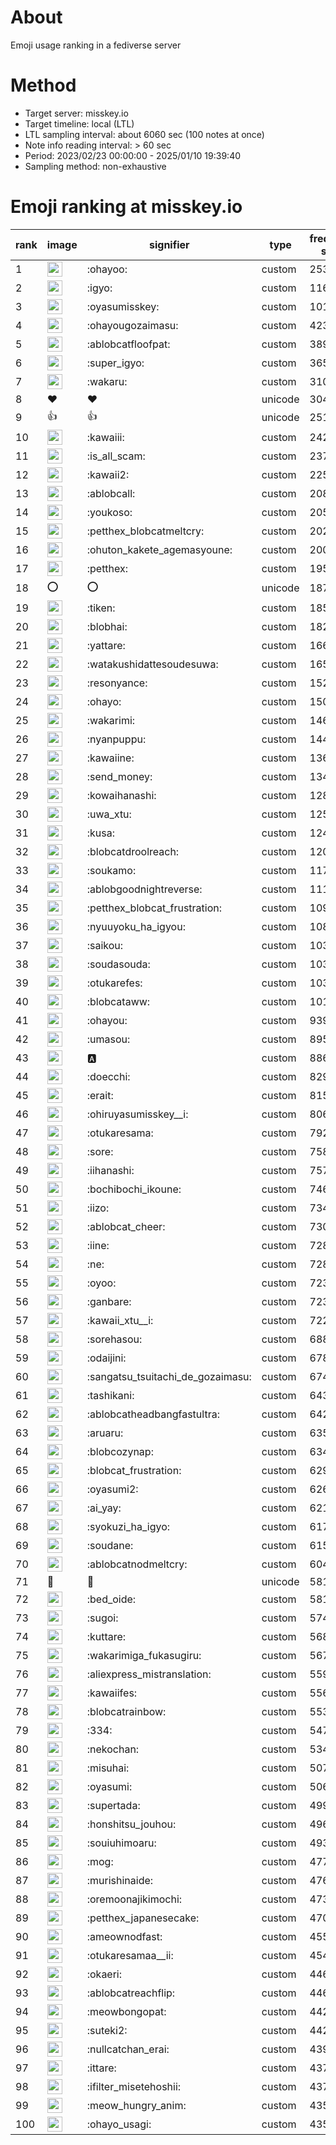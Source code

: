 # About
Emoji usage ranking in a fediverse server

# Method
- Target server: misskey.io
- Target timeline: local (LTL)
- LTL sampling interval: about 6060 sec (100 notes at once)
- Note info reading interval: > 60 sec
- Period: 2023/02/23 00:00:00 - 2025/01/10 19:39:40 
- Sampling method: non-exhaustive

# Emoji ranking at misskey.io

|rank|image|signifier|type|frequency score|
|----|----|----|----|----|
|1|<img height="24" src="https://misskey.io/emoji/ohayoo.webp">|:ohayoo:|custom|253783|
|2|<img height="24" src="https://misskey.io/emoji/igyo.webp">|:igyo:|custom|116569|
|3|<img height="24" src="https://misskey.io/emoji/oyasumisskey.webp">|:oyasumisskey:|custom|101950|
|4|<img height="24" src="https://misskey.io/emoji/ohayougozaimasu.webp">|:ohayougozaimasu:|custom|42391|
|5|<img height="24" src="https://misskey.io/emoji/ablobcatfloofpat.webp">|:ablobcatfloofpat:|custom|38982|
|6|<img height="24" src="https://misskey.io/emoji/super_igyo.webp">|:super_igyo:|custom|36530|
|7|<img height="24" src="https://misskey.io/emoji/wakaru.webp">|:wakaru:|custom|31004|
|8|❤|❤|unicode|30457|
|9|👍|👍|unicode|25172|
|10|<img height="24" src="https://misskey.io/emoji/kawaiii.webp">|:kawaiii:|custom|24262|
|11|<img height="24" src="https://misskey.io/emoji/is_all_scam.webp">|:is_all_scam:|custom|23718|
|12|<img height="24" src="https://misskey.io/emoji/kawaii2.webp">|:kawaii2:|custom|22578|
|13|<img height="24" src="https://misskey.io/emoji/ablobcall.webp">|:ablobcall:|custom|20821|
|14|<img height="24" src="https://misskey.io/emoji/youkoso.webp">|:youkoso:|custom|20515|
|15|<img height="24" src="https://misskey.io/emoji/petthex_blobcatmeltcry.webp">|:petthex_blobcatmeltcry:|custom|20222|
|16|<img height="24" src="https://misskey.io/emoji/ohuton_kakete_agemasyoune.webp">|:ohuton_kakete_agemasyoune:|custom|20043|
|17|<img height="24" src="https://misskey.io/emoji/petthex.webp">|:petthex:|custom|19517|
|18|⭕|⭕|unicode|18745|
|19|<img height="24" src="https://misskey.io/emoji/tiken.webp">|:tiken:|custom|18593|
|20|<img height="24" src="https://misskey.io/emoji/blobhai.webp">|:blobhai:|custom|18287|
|21|<img height="24" src="https://misskey.io/emoji/yattare.webp">|:yattare:|custom|16626|
|22|<img height="24" src="https://misskey.io/emoji/watakushidattesoudesuwa.webp">|:watakushidattesoudesuwa:|custom|16582|
|23|<img height="24" src="https://misskey.io/emoji/resonyance.webp">|:resonyance:|custom|15287|
|24|<img height="24" src="https://misskey.io/emoji/ohayo.webp">|:ohayo:|custom|15000|
|25|<img height="24" src="https://misskey.io/emoji/wakarimi.webp">|:wakarimi:|custom|14636|
|26|<img height="24" src="https://misskey.io/emoji/nyanpuppu.webp">|:nyanpuppu:|custom|14469|
|27|<img height="24" src="https://misskey.io/emoji/kawaiine.webp">|:kawaiine:|custom|13640|
|28|<img height="24" src="https://misskey.io/emoji/send_money.webp">|:send_money:|custom|13414|
|29|<img height="24" src="https://misskey.io/emoji/kowaihanashi.webp">|:kowaihanashi:|custom|12835|
|30|<img height="24" src="https://misskey.io/emoji/uwa_xtu.webp">|:uwa_xtu:|custom|12538|
|31|<img height="24" src="https://misskey.io/emoji/kusa.webp">|:kusa:|custom|12414|
|32|<img height="24" src="https://misskey.io/emoji/blobcatdroolreach.webp">|:blobcatdroolreach:|custom|12077|
|33|<img height="24" src="https://misskey.io/emoji/soukamo.webp">|:soukamo:|custom|11725|
|34|<img height="24" src="https://misskey.io/emoji/ablobgoodnightreverse.webp">|:ablobgoodnightreverse:|custom|11195|
|35|<img height="24" src="https://misskey.io/emoji/petthex_blobcat_frustration.webp">|:petthex_blobcat_frustration:|custom|10953|
|36|<img height="24" src="https://misskey.io/emoji/nyuuyoku_ha_igyou.webp">|:nyuuyoku_ha_igyou:|custom|10868|
|37|<img height="24" src="https://misskey.io/emoji/saikou.webp">|:saikou:|custom|10338|
|38|<img height="24" src="https://misskey.io/emoji/soudasouda.webp">|:soudasouda:|custom|10333|
|39|<img height="24" src="https://misskey.io/emoji/otukarefes.webp">|:otukarefes:|custom|10307|
|40|<img height="24" src="https://misskey.io/emoji/blobcataww.webp">|:blobcataww:|custom|10106|
|41|<img height="24" src="https://misskey.io/emoji/ohayou.webp">|:ohayou:|custom|9391|
|42|<img height="24" src="https://misskey.io/emoji/umasou.webp">|:umasou:|custom|8959|
|43|<img height="24" src="https://misskey.io/emoji/a.webp">|:a:|custom|8866|
|44|<img height="24" src="https://misskey.io/emoji/doecchi.webp">|:doecchi:|custom|8296|
|45|<img height="24" src="https://misskey.io/emoji/erait.webp">|:erait:|custom|8151|
|46|<img height="24" src="https://misskey.io/emoji/ohiruyasumisskey__i.webp">|:ohiruyasumisskey__i:|custom|8063|
|47|<img height="24" src="https://misskey.io/emoji/otukaresama.webp">|:otukaresama:|custom|7925|
|48|<img height="24" src="https://misskey.io/emoji/sore.webp">|:sore:|custom|7582|
|49|<img height="24" src="https://misskey.io/emoji/iihanashi.webp">|:iihanashi:|custom|7574|
|50|<img height="24" src="https://misskey.io/emoji/bochibochi_ikoune.webp">|:bochibochi_ikoune:|custom|7466|
|51|<img height="24" src="https://misskey.io/emoji/iizo.webp">|:iizo:|custom|7340|
|52|<img height="24" src="https://misskey.io/emoji/ablobcat_cheer.webp">|:ablobcat_cheer:|custom|7309|
|53|<img height="24" src="https://misskey.io/emoji/iine.webp">|:iine:|custom|7285|
|54|<img height="24" src="https://misskey.io/emoji/ne.webp">|:ne:|custom|7281|
|55|<img height="24" src="https://misskey.io/emoji/oyoo.webp">|:oyoo:|custom|7239|
|56|<img height="24" src="https://misskey.io/emoji/ganbare.webp">|:ganbare:|custom|7230|
|57|<img height="24" src="https://misskey.io/emoji/kawaii_xtu__i.webp">|:kawaii_xtu__i:|custom|7225|
|58|<img height="24" src="https://misskey.io/emoji/sorehasou.webp">|:sorehasou:|custom|6880|
|59|<img height="24" src="https://misskey.io/emoji/odaijini.webp">|:odaijini:|custom|6787|
|60|<img height="24" src="https://misskey.io/emoji/sangatsu_tsuitachi_de_gozaimasu.webp">|:sangatsu_tsuitachi_de_gozaimasu:|custom|6749|
|61|<img height="24" src="https://misskey.io/emoji/tashikani.webp">|:tashikani:|custom|6436|
|62|<img height="24" src="https://misskey.io/emoji/ablobcatheadbangfastultra.webp">|:ablobcatheadbangfastultra:|custom|6422|
|63|<img height="24" src="https://misskey.io/emoji/aruaru.webp">|:aruaru:|custom|6359|
|64|<img height="24" src="https://misskey.io/emoji/blobcozynap.webp">|:blobcozynap:|custom|6343|
|65|<img height="24" src="https://misskey.io/emoji/blobcat_frustration.webp">|:blobcat_frustration:|custom|6296|
|66|<img height="24" src="https://misskey.io/emoji/oyasumi2.webp">|:oyasumi2:|custom|6264|
|67|<img height="24" src="https://misskey.io/emoji/ai_yay.webp">|:ai_yay:|custom|6211|
|68|<img height="24" src="https://misskey.io/emoji/syokuzi_ha_igyo.webp">|:syokuzi_ha_igyo:|custom|6170|
|69|<img height="24" src="https://misskey.io/emoji/soudane.webp">|:soudane:|custom|6159|
|70|<img height="24" src="https://misskey.io/emoji/ablobcatnodmeltcry.webp">|:ablobcatnodmeltcry:|custom|6043|
|71|🎉|🎉|unicode|5817|
|72|<img height="24" src="https://misskey.io/emoji/bed_oide.webp">|:bed_oide:|custom|5813|
|73|<img height="24" src="https://misskey.io/emoji/sugoi.webp">|:sugoi:|custom|5748|
|74|<img height="24" src="https://misskey.io/emoji/kuttare.webp">|:kuttare:|custom|5682|
|75|<img height="24" src="https://misskey.io/emoji/wakarimiga_fukasugiru.webp">|:wakarimiga_fukasugiru:|custom|5672|
|76|<img height="24" src="https://misskey.io/emoji/aliexpress_mistranslation.webp">|:aliexpress_mistranslation:|custom|5590|
|77|<img height="24" src="https://misskey.io/emoji/kawaiifes.webp">|:kawaiifes:|custom|5564|
|78|<img height="24" src="https://misskey.io/emoji/blobcatrainbow.webp">|:blobcatrainbow:|custom|5531|
|79|<img height="24" src="https://misskey.io/emoji/334.webp">|:334:|custom|5473|
|80|<img height="24" src="https://misskey.io/emoji/nekochan.webp">|:nekochan:|custom|5342|
|81|<img height="24" src="https://misskey.io/emoji/misuhai.webp">|:misuhai:|custom|5072|
|82|<img height="24" src="https://misskey.io/emoji/oyasumi.webp">|:oyasumi:|custom|5069|
|83|<img height="24" src="https://misskey.io/emoji/supertada.webp">|:supertada:|custom|4993|
|84|<img height="24" src="https://misskey.io/emoji/honshitsu_jouhou.webp">|:honshitsu_jouhou:|custom|4966|
|85|<img height="24" src="https://misskey.io/emoji/souiuhimoaru.webp">|:souiuhimoaru:|custom|4933|
|86|<img height="24" src="https://misskey.io/emoji/mog.webp">|:mog:|custom|4775|
|87|<img height="24" src="https://misskey.io/emoji/murishinaide.webp">|:murishinaide:|custom|4763|
|88|<img height="24" src="https://misskey.io/emoji/oremoonajikimochi.webp">|:oremoonajikimochi:|custom|4733|
|89|<img height="24" src="https://misskey.io/emoji/petthex_japanesecake.webp">|:petthex_japanesecake:|custom|4705|
|90|<img height="24" src="https://misskey.io/emoji/ameownodfast.webp">|:ameownodfast:|custom|4554|
|91|<img height="24" src="https://misskey.io/emoji/otukaresamaa__ii.webp">|:otukaresamaa__ii:|custom|4549|
|92|<img height="24" src="https://misskey.io/emoji/okaeri.webp">|:okaeri:|custom|4468|
|93|<img height="24" src="https://misskey.io/emoji/ablobcatreachflip.webp">|:ablobcatreachflip:|custom|4463|
|94|<img height="24" src="https://misskey.io/emoji/meowbongopat.webp">|:meowbongopat:|custom|4424|
|95|<img height="24" src="https://misskey.io/emoji/suteki2.webp">|:suteki2:|custom|4420|
|96|<img height="24" src="https://misskey.io/emoji/nullcatchan_erai.webp">|:nullcatchan_erai:|custom|4394|
|97|<img height="24" src="https://misskey.io/emoji/ittare.webp">|:ittare:|custom|4378|
|98|<img height="24" src="https://misskey.io/emoji/ifilter_misetehoshii.webp">|:ifilter_misetehoshii:|custom|4373|
|99|<img height="24" src="https://misskey.io/emoji/meow_hungry_anim.webp">|:meow_hungry_anim:|custom|4355|
|100|<img height="24" src="https://misskey.io/emoji/ohayo_usagi.webp">|:ohayo_usagi:|custom|4353|
